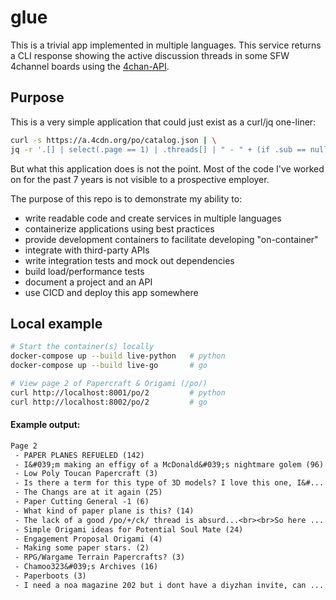 # glue

This is a trivial app implemented in multiple languages. This service returns a CLI response showing the active discussion threads in some SFW 4channel boards using the [4chan-API](https://github.com/4chan/4chan-API). 

## Purpose
This is a very simple application that could just exist as a curl/jq one-liner:
```sh
curl -s https://a.4cdn.org/po/catalog.json | \
jq -r '.[] | select(.page == 1) | .threads[] | " - " + (if .sub == null then .com[:64] else .sub end) + " (\(.replies))"'
```

But what this application does is not the point. Most of the code I've worked on for the past 7 years is not visible to a prospective employer.

The purpose of this repo is to demonstrate my ability to:
- write readable code and create services in multiple languages
- containerize applications using best practices
- provide development containers to facilitate developing "on-container"
- integrate with third-party APIs
- write integration tests and mock out dependencies
- build load/performance tests
- document a project and an API
- use CICD and deploy this app somewhere

## Local example

```sh
# Start the container(s) locally
docker-compose up --build live-python   # python
docker-compose up --build live-go       # go
```
```sh
# View page 2 of Papercraft & Origami (/po/)
curl http://localhost:8001/po/2         # python
curl http://localhost:8002/po/2         # go
```
#### Example output: 
```txt
Page 2
 - PAPER PLANES REFUELED (142)
 - I&#039;m making an effigy of a McDonald&#039;s nightmare golem (96)
 - Low Poly Toucan Papercraft (3)
 - Is there a term for this type of 3D models? I love this one, I&#... (8)
 - The Changs are at it again (25)
 - Paper Cutting General -1 (6)
 - What kind of paper plane is this? (14)
 - The lack of a good /po/+/ck/ thread is absurd...<br><br>So here ... (4)
 - Simple Origami ideas for Potential Soul Mate (24)
 - Engagement Proposal Origami (4)
 - Making some paper stars. (2)
 - RPG/Wargame Terrain Papercrafts? (3)
 - Chamoo323&#039;s Archives (16)
 - Paperboots (3)
 - I need a noa magazine 202 but i dont have a diyzhan invite, can ... (171)
```
